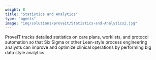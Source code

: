 ```yaml
---
weight: 8
title: "Statistics and Analytics"
type: "agents"
image: "img/solutions/proveit/Statistics-and-Analytics2.jpg"
---
```

ProveIT tracks detailed statistics on care plans, worklists, and protocol automation so that Six Sigma or other Lean-style process engineering analysts can improve and optimize clinical operations by performing big data style analytics.